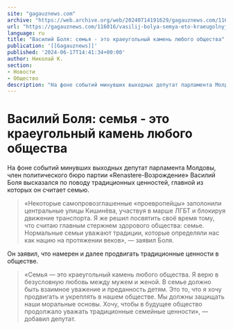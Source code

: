 ```yaml
---
site: "gagauznews.com"
archive: "https://web.archive.org/web/20240714191629/gagauznews.com/116016/vasilij-bolya-semya-eto-kraeugolnyj-kamen-lyubogo-obshhestva.html"
url: "https://gagauznews.com/116016/vasilij-bolya-semya-eto-kraeugolnyj-kamen-lyubogo-obshhestva.html"
language: ru
title: "Василий Боля: семья - это краеугольный камень любого общества"
publication: '[[Gagauznews]]'
published: '2024-06-17T14:41:34+00:00'
author: Николай К.
section:
- Новости
- Общество
description: "На фоне событий минувших выходных депутат парламента Молдовы, член политического бюро партии «Renastere-Возрождение» Василий Боля высказался по поводу традиционных ценностей, главной из которых он считает семью. «Некоторые самопровозглашенные «проевропейцы» заполонили центральные улицы Кишинёва, участвуя в марше ЛГБТ и блокируя движение транспорта. Я же решил посвятить своё время тому, что считаю главным стержнем здорового общества: семье. Нормальные семьи уважают традиции, которые определяли нас как нацию на протяжении веков», — заявил Боля. Он заявил, что намерен и далее продвигать традиционные ценности в обществе. «Семья — это краеугольный камень любого общества. Я верю в безусловную любовь между мужем и женой. В семье должно […]"
---
```


# Василий Боля: семья - это краеугольный камень любого общества

На фоне событий минувших выходных депутат парламента Молдовы, член политического бюро партии «Renastere-Возрождение» Василий Боля высказался по поводу традиционных ценностей, главной из которых он считает семью.

> «Некоторые самопровозглашенные «проевропейцы» заполонили центральные улицы Кишинёва, участвуя в марше ЛГБТ и блокируя движение транспорта. Я же решил посвятить своё время тому, что считаю главным стержнем здорового общества: семье. Нормальные семьи уважают традиции, которые определяли нас как нацию на протяжении веков», — заявил Боля.

Он заявил, что намерен и далее продвигать традиционные ценности в обществе.

> «Семья — это краеугольный камень любого общества. Я верю в безусловную любовь между мужем и женой. В семье должно быть взаимное уважение и преданность детям. Это то, что я хочу продвигать и укреплять в нашем обществе. Мы должны защищать наши моральные основы. Хочу, чтобы в будущее общество продолжало уважать традиционные семейные ценности», — добавил депутат.